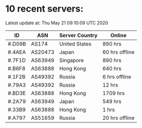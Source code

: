 # 10 recent servers:

Latest update at: Thu May 21 09:10:09 UTC 2020

| ID | ASN | Server Country | Online |
| -- | --- | -------------- | ------ |
| #.D09B | AS174 | United States | 890 hrs |
| #.4AEA | AS20473 | Japan | 60 hrs offline |
| #.7F1D | AS63949 | Singapore | 890 hrs |
| #.B6F8 | AS63888 | Hong Kong | 640 hrs |
| #.1F2B | AS49392 | Russia | 6 hrs offline |
| #.79A3 | AS49392 | Russia | 12 hrs |
| #.BD3E | AS63888 | Hong Kong | 1709 hrs |
| #.2A79 | AS63949 | Japan | 549 hrs |
| #.33B9 | AS63888 | Hong Kong | 1 hrs |
| #.A797 | AS51659 | Russia | 20 hrs offline |

